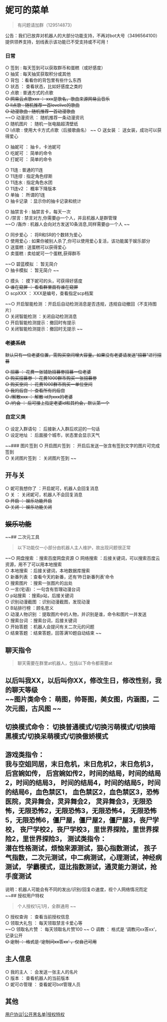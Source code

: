 # 妮可的菜单  
> 有问题请加群（129514873） 
  

公告：我们已放弃对机器人的大部分功能支持，不再对bot大号（3496564100）提供领养支持，划线表示该功能已不受支持或不可用！  

    
### 日常
○ 签到 : 每天签到可以获取群币和蛋糕（或好感度）  
○ 抽奖 : 每天抽奖获取积分或其他  
○ 背包 ：看看你的背包里有些什么东西  
○ 状态 ： 查看状态，比如好感度之类的  
○ 点歌 : 普通方式的点歌  
~~○ 网易云点歌xxx ： xxx是歌名，歌曲来源网易云音乐~~  
~~○ ll点歌 : 随机推荐一首lovelive的歌曲~~  
~~○ 动漫歌曲 : 随机推荐一首动漫歌曲~~  
~~○ 动漫资讯 ： 随机推荐一条动漫资讯  
○ 随机图片 ： 随机一张电脑超清壁纸  
○ l点歌 : 使用大卡方式点歌（后接歌曲名）  ~~
○ 送女装 ： 送女装，成功可以获得爱心     
  
○ 抽妮可 ： 抽卡，卡池妮可  
○ 吃妮可 ： 简单的命令  
○ 打妮可 ： 简单的命令     
  
○ 11连 : 普通的11连  
○ 11连缪 : 指定角色缪斯  
○ 11连水 : 指定角色水团  
○ 11连v2 ： 概率下降版本  
○ 单抽 ： 所谓的1连     
○ 抽卡记录 ：显示你的抽卡记录和统计
  
○ 抽禁言卡 : 抽禁言卡，每天一次  
○ /禁言 : 禁言对方,你需要@一个人，并且机器人是群管理  
~~○ /轰炸 : 机器人会向对方发送10条消息,同样需要@一个人  ~~
  
○ 同步爱心 ： 将R和SR的个数转为爱心  
○ 使用爱心 : 如果你被别人杀了,你可以使用爱心复活，该功能属于娱乐部分  
○ 送蛋糕 : 送蛋糕可以获得爱心  
○ 卖蛋糕 : 卖给妮可一个蛋糕,获得群币 
  
~~○ 碧蓝模拟 ： 暂无简介  
○ 抽卡模拟 ： 暂无简介     ~~
  
○ 摸头 ： 摸下妮可的头，可获得好感度     
~~○ 谁在窥屏 ： 看看群里面有谁在窥屏~~  
○ scpXXX ： XXX是编号，查看指定scp档案  
  
~~○ 开启智能检测 ：开启后自动检测消息是否违规，违规自动撤回（不支持图片）     
○ 关闭智能检测 ：关闭自动检测消息      
○ 开启智能检测提示：撤回时有提示      
○ 关闭智能检测提示：撤回时无提示    ~~
  
### ~~老婆系统~~  
  ~~默认只有一位老婆位置，需购买空间增大容量。如果没有老婆请发送"招募"进行招募~~  
    
~~○ 招募 ： 花费一张辅助招募劵招募一位老婆~~  
~~○ 购买招募劵 ： 花费1000群币购买一张招募劵~~  
~~○ 购买空间 ： 花费1000群币购买一单位空间~~  
~~○ 我的后宫 ： 查看所有的后宫~~  
~~○ /解散xxx ： 解散 id为xxx的老婆~~  
~~○ /约会 ： 后可接上指定老婆id和其约会，默认第一个~~     
  
### 自定义类  
○ 设定入群语句 ： 后接新人入群后欢迎的一句话  
○ 设定地址 ： 后面接个城市，状态里会显示天气     
  
~~### 图片签到
○ 开启图片签到 ： 开启后发送一张含有签到文字的图片可完成签到  
○ 关闭图片签到 ： 关闭图片签到     ~~
  
## 开与关  
○ 妮可我想你了 ：开启妮可，机器人会回复消息  
○ 关 ： 关闭妮可，机器人不会回复消息  
~~○ 开启 ： 娱乐功能开启~~  
~~○ 关闭 ： 娱乐功能关闭~~     


## ~~娱乐功能~~  


~~## 二次元工具  
> 以下功能仅一小部分由机器人主人维护，故出现问题很正常    
  
~~○ 网盘搜索  ：搜索百度网盘资源 
○ 网络搜索  ：后接关键词，可以搜索百度云资源，用不了可以用本地搜索  
○ 本地搜索  ：后接关键词，本地数据库搜索  
○ 新番列表  ：查看今天的新番，还有‘昨日新番列表’命令  
○ 搜索图片  ：搜索一张图片的出处  
○ 一言(宅语)  ：一句含有哲理动漫台词  
○ p站搜索  ：搜索p站，后接关键词  
○ 识别动漫截图  ：识别动漫截图，发现动漫  
○ B站排行榜  ：顾名思义  
○ 动漫人物识别  ：提取图片中的人物，并识别是谁，命令和图片一并发送  
○ 搜索台词  ：搜索台词，后接关键词      
○ 开始答题 ：机器人会提问有关二次元的问题   
○ 结束答题 ：结束答题，回答满10题自动结束    ~~
  
## 聊天指令  
> 聊天需要在群里at机器人，包括以下命令都需要at   
   
以后叫我XX，以后叫你XX，修改生日，修改性别，我的聊天等级    
~~图片类命令： 萌图，帅哥图，美女图，内涵图，二次元图，古风图    ~~
-----------------------  
切换模式命令： 切换普通模式/切换污萌模式/切换暗黑模式/切换呆萌模式/切换傲娇模式       
-----------------------  
游戏类指令：  
我与空姐同居，末日危机，末日危机2，末日危机3， 后宫婉如传，
后宫婉如传2，时间的结局，时间的结局2，时间的结局3，
时间的结局4，时间的结局5，时间的结局6，血色禁区1，
血色禁区2，血色禁区3，恐怖医院，灵异舞会，灵异舞会2，
灵异舞会3，无限恐怖，无限恐怖2，无限恐怖3，无限恐怖4，
无限恐怖5，无限恐怖6，僵尸屋，僵尸屋2，僵尸屋3，丧尸学校，
丧尸学校2，丧尸学校3，里世界探险，里世界探险2，里世界探险3，
测试类指令：  
潜在性格测试，烦恼来源测试，狠心指数测试，
孩子气指数，二次元测试，中二病测试，心理测试，神经病测试，
学霸模式，逗比指数测试，通灵能力测试，抢手度测试  
-----------------------  
说明：机器人可能会有不同的发出/识别/回复の速度，视个人网络情况而定      
~~## 授权用户特权  
> 个人授权1元1月，全群通用  ~~
  
○ 授权查询 ： 查看当前授权信息  
○ 领取大礼包 ： 每天领取禁言卡爱心等  
~~○ 领取名片赞 ： 每天领取名片赞100  ~~
○ 调教 ： 格式是 ‘调教问xx答xx’，记录公开  
~~○ 定制 ： 格式是 ‘定制问xx答xx’ ，仅自己可用~~     
## 主人信息  
○ 我的主人 ： 会发送一张主人的名片  
○ 版本 ： 查看机器人的当前版本   
○ 妮可の管理 ： 查看妮可bot管理人员  
## 其他  
[用户协议](https://gitee.com/fsdhw/NicoAgreement/blob/master/index.md)|[公开黑名单](https://gitee.com/fsdhw/NicoAgreement/blob/master/darkroom.md)|[授权特权](http://index.ai.acgtap.com/vip.html)

